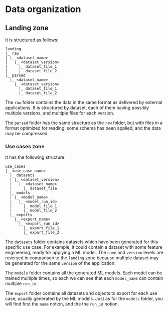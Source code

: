 # Data organization

## Landing zone

It is structured as follows:

```
landing
|_ raw
| |_ <dataset_name>
|   |_ <dataset_version>
|     |_ dataset_file_1
|     |_ dataset_file_2
|_ parsed
  |_ <dataset_name>
    |_ <dataset_version>
      |_ dataset_file_1
      |_ dataset_file_2
```

The `raw` folder contains the data in the same format as delivered by external applications.
It is structured by dataset, each of them having possibly multiple versions, and multiple files for each version.

The `parsed` folder has the same structure as the `raw` folder, but with files in a format optimized for reading:
some schema has been applied, and the data may be compressed.

### Use cases zone

It has the following structure:

```
use_cases
|_ <use_case_name>
  |_ datasets
  | |_ <dataset_version>
  |   |_ <dataset_name>
  |     |_ dataset_file
  |_ models
  | |_ <model_name>
  |   |_ <model_run_id>
  |     |_ model_file_1
  |     |_ model_file_2
  |_ exports
    |_ <export_name>
      |_ <export_run_id>
        |_ export_file_1
        |_ export_file_2
```

The `datasets` folder contains datasets which have been generated for this specific use case.
For example, it could contain a dataset with some feature engineering, ready for applying a ML model.
The `name` and `version` levels are reversed in comparison to the `landing` zone because multiple dataset may be generated for the same `version` of the application.

The `models` folder contains all the generated ML models. Each model can be trained multiple times, so each we can see that each `model_name` can contain multiple `run_id`.

The `export` folder contains all datasets and objects to export for each use case, usually generated by the ML models.
Just as for the `models` folder, you will find first the `name` notion, and the the `run_id` notion.
